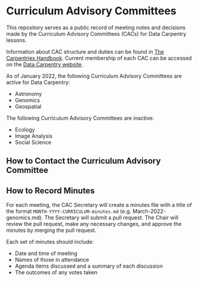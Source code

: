 # Curriculum Advisory Committees 

This repository serves as a public record of meeting notes and decisions made by the Curriculum Advisory Committees (CACs) for Data Carpentry lessons. 

Information
about CAC structure and duties can be found in [The Carpentries Handbook](https://docs.carpentries.org/topic_folders/lesson_development/lesson_development_roles.html#curriculum-advisory-committees). Current membership of each CAC can be accessed on the [Data Carpentry website](https://datacarpentry.org/curriculum-advisors/).


As of January 2022, 
the following Curriculum Advisory Committees are active for Data Carpentry:

- Astronomy
- Genomics
- Geospatial

The following Curriculum Advisory Committees are inactive:

- Ecology
- Image Analysis
- Social Science

## How to Contact the Curriculum Advisory Committee

## How to Record Minutes

For each meeting, the CAC Secretary will create a minutes file with a title of the format `MONTH-YYYY-CURRICULUM-minutes.md` (e.g. March-2022-genomics.md). 
The Secretary will submit a pull request. The Chair will review the pull
request, make any necessary changes, and approve the minutes by merging the pull request. 

Each set of minutes should include: 

- Date and time of meeting
- Names of those in attendance
- Agenda items discussed and a summary of each discussion
- The outcomes of any votes taken

